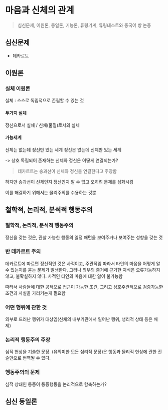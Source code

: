 # 마음과 신체의 관계
> 심신문제, 이원론, 동일론, 기능론, 튜링기계, 튜링테스트와 중국어 방 논증

## 심신문제
- 데카르트

## 이원론
### 실체 이원론
실체 : 스스로 독립적으로 존립할 수 있는 것

#### 두가지 실체
정신으로서 실체 / 신체(물질)로서의 실체

#### 가능세계
신체는 없는데 정신만 있는 세계
정신은 없는데 신체만 있는 세계

-> 상호 독립되어 존재하는 신체와 정신은 어떻게 연결되는가? 
> 데카르트는 송과선이 신체와 정신을 연결한다고 주장함

하지만 송과선이 신체인지 정신인지 알 수 없고 오히려 문제를 심화시킴

이를 해결하기 위해서는 물리주의를 수용하는 것뿐

## 철학적, 논리적, 분석적 행동주의
### 철학적, 논리적, 분석적 행동주의
정신을 갖는 것은, 관찰 가능한 행동의 일정 패턴을 보여주거나 보여주는 성향을 갖는 것

### 반 데카르트 주의
데카르트에 따르면 정신적인 것은 사적이고, 주관적임
따라서 타인의 마음을 어떻게 알 수 있는지를 묻는 문제가 발생한다. 그러나 외부의 증거에 근거한 지식은 오류가능하지 않고, 불확실하지 않다. 사적인 타인의 마음에 대한 앎이 불가능함

따라서 사람들에 대한 공적으로 접근이 가능한 조건, 그리고 상호주관적으로 검증가능한 조건과 사실을 가리키는게 필요함

### 어떤 행위에 관한 것
외부로 드러난 행위가 대상임(신체의 내부기관에서 일어난 행위, 생리적 상태 등은 배제)

### 논리적 행동주의 주장
심적 현상을 기술한 문장. (유의미한 모든 심리적 문장)은 행동과 물리적 현상에 관한 진술만으로 번역될 수 있다.

### 행동주의의 문제
심적 상태인 통증이 통증행동을 논리적으로 함축하는가?

## 심신 동일론